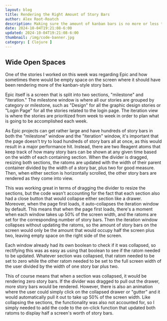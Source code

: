 ```yaml
---
layout: blog
title: Rendering the Right Amount of Story Bars
author: Alex Root-Roatch
description: Making sure the amount of kanban bars is no more or less than what fills the screen
date: 2024-10-04T19:21:08-6:00
updated: 2024-10-04T19:21:08-6:00
thumbnail: /img/code-banner.jpg
category: [ Clojure ]
---
```


## Wide Open Spaces

One of the stories I worked on this week was regarding Epic and how sometimes there would be empty space on the screen where it should have been rendering more of the kanban-style story bars. 

Epic itself is a screen that is split into two sections, "milestone" and "iteration." The milestone window is where all our stories are grouped by category or milestone, such as "Design" for all the graphic design stories or "Login Page" for all the stories related to the login page. The iteration view is where the stories are prioritized from week to week in order to plan what is going to be accomplished each week.

As Epic projects can get rather large and have hundreds of story bars in both the "milestone" window and the "iteration" window, it's important that the page doesn't try to load hundreds of story bars all at once, as this would result in a major performance hit. Instead, there are two Reagent atoms that keep track of how many story bars can be shown at any given time based on the width of each containing section. When the divider is dragged, resizing both sections, the ratoms are updated with the width of their parent container divided by the width of a story bar, plus two for good measure. Then, when either section is horizontally scrolled, the other story bars are rendered as they come into view. 

This was working great in terms of dragging the divider to resize the sections, but the code wasn't accounting for the fact that each section also had a close button that would collapse either section like a drawer. Moreover, when the page first loads, it auto-collapses the iteration window by default. This means that when the page first loads, there's a moment when each window takes up 50% of the screen width, and the ratoms are set for the corresponding number of story bars. Then the iteration window collapses without updating the ratoms, so the amount of story bars on the screen would only be the amount that would occupy half the screen plus two, leaving empty space on the right side of the screen. 

Each window already had its own boolean to check if it was collapsed, so rectifying this was as easy as using that boolean to see if the ratom needed to be updated. Whatever section was collapsed, that ratom needed to be set to zero while the other ratom needed to be set to the full screen width of the user divided by the width of one story bar plus two. 

This of course means that when a section was collapsed, it would be rendering zero story bars. If the divider was dragged to pull out the drawer, more story bars would be rendered. However, there is also an animation where the user could simply click on the collapsed drawer or "gutter" and it would automatically pull it out to take up 50% of the screen width. Like collapsing the sections, the functionality was also not accounted for, so I simply needed to add the code to the on-click function that updated both ratoms to display half a screen's worth of story bars. 

